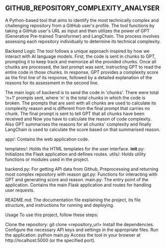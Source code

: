 ## GITHUB_REPOSITORY_COMPLEXITY_ANALYSER
A Python-based tool that aims to identify the most technically complex and challenging repository from a GitHub user's profile. The tool functions by taking a GitHub user's URL as input and then utilizes the power of GPT (Generative Pre-trained Transformer) and LangChain. The process involves assessing each repository individually to determine its technical complexity.

Backend Logic
The tool follows a unique approach inspired by how we interact with AI language models. First, the code is sent in chunks to GPT, prompting it to keep track and memorize all the provided chunks. Once all chunks are processed, the last prompt was sent, instructing GPT to read the entire code in those chunks. In response, GPT provides a complexity score as the first line of its response, followed by a detailed explanation of the reasons for its assessment in the second line.

The main logic of backend is to send the code in 'chunks'. There were total 'n+1' prompts sent, where 'n' is the total chunks in which the code is broken. The prompts that are sent with all chunks are used to calculate its complexity reason and is different from the final prompt that carries no chunk. The final prompt is sent to tell GPT that all chunks have been received and Now you have to calculate the reason of code complexity. Also GPT summarises the reasons for all chunks' complexity and finally LangChain is used to calculate the score based on that summarised reason.

app/: Contains the web application code.

templates/: Holds the HTML templates for the user interface.
__init__.py: Initializes the Flask application and defines routes.
utils/: Holds utility functions or modules used in the project.

backend.py: For getting API data from Github, Preprocessing and returning most complex repository with reason
gpt.py: Functions for interacting with GPT and generating score and reason.
main.py: The entry point of the application. Contains the main Flask application and routes for handling user requests.

README.md: The documentation file explaining the project, its file structure, and instructions for running and deploying.

Usage
To use this project, follow these steps:

Clone the repository: git clone <repository_url>
Install the dependencies.
Configure the necessary API keys and settings in the appropriate files.
Run the application: python main.py
Access the tool in your browser at http://localhost:5000 (or the specified port).
